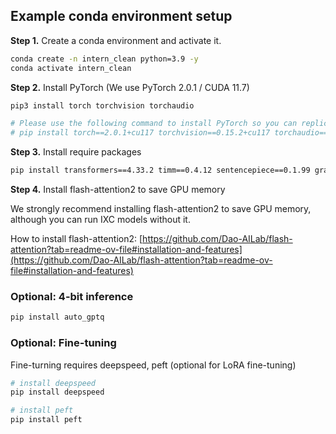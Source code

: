 ## Example conda environment setup

**Step 1.** Create a conda environment and activate it.

```bash
conda create -n intern_clean python=3.9 -y
conda activate intern_clean
```

**Step 2.** Install PyTorch (We use PyTorch 2.0.1 / CUDA 11.7)

```bash
pip3 install torch torchvision torchaudio

# Please use the following command to install PyTorch so you can replicate our results:
# pip install torch==2.0.1+cu117 torchvision==0.15.2+cu117 torchaudio==2.0.2 --index-url https://download.pytorch.org/whl/cu117
```

**Step 3.** Install require packages

```bash
pip install transformers==4.33.2 timm==0.4.12 sentencepiece==0.1.99 gradio==4.13.0 markdown2==2.4.10 xlsxwriter==3.1.2 einops

```

**Step 4.** Install flash-attention2 to save GPU memory

We strongly recommend installing flash-attention2 to save GPU memory, although you can run IXC models without it.

How to install flash-attention2: [https://github.com/Dao-AILab/flash-attention?tab=readme-ov-file#installation-and-features](https://github.com/Dao-AILab/flash-attention?tab=readme-ov-file#installation-and-features)

### Optional: 4-bit inference

```bash
pip install auto_gptq
```

### Optional: Fine-tuning

Fine-turning requires deepspeed, peft (optional for LoRA fine-tuning)

```bash
# install deepspeed
pip install deepspeed

# install peft
pip install peft
```
